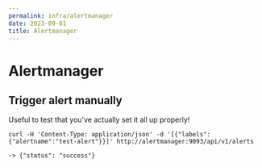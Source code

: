 ```yaml
---
permalink: infra/alertmanager
date: 2023-09-01
title: Alertmanager
---
```

# Alertmanager

## Trigger alert manually
Useful to test that you've actually set it all up properly!

```
curl -H 'Content-Type: application/json' -d '[{"labels":{"alertname":"test-alert"}}]' http://alertmanager:9093/api/v1/alerts

-> {"status": "success"}
```